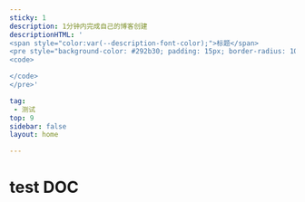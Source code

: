 ```yaml
---
sticky: 1
description: 1分钟内完成自己的博客创建
descriptionHTML: '
<span style="color:var(--description-font-color);">标题</span>
<pre style="background-color: #292b30; padding: 15px; border-radius: 10px;" class="shiki material-theme-palenight">
<code>

</code>
</pre>'

tag:
 - 测试
top: 9
sidebar: false
layout: home

---
```


# test DOC
